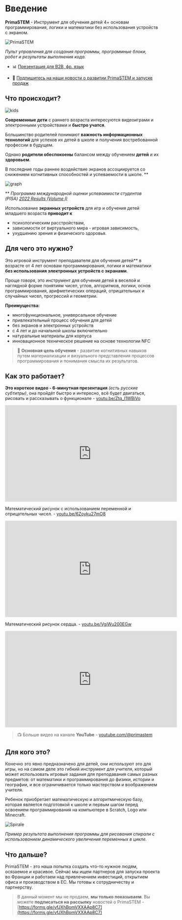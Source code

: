 # Введение

**PrimaSTEM** - Инструмент для обучения детей 4+ основам программирования, логики и математики без использования устройств с экраном.

![PrimaSTEM](images/f9b84da3-b707-4bd5-b946-d2f03d82ed7d.jpeg)

*Пульт управления для создания программы, программные блоки, робот и результаты выполнения кода.*


- 📊 [Презентация для B2B, фр. язык](https://pitch.com/v/primastem_b2b_fr-w5yrm2)

- 🐞 [Подпишитесь на наши новости о развитии PrimaSTEM и запуске продаж](https://forms.gle/vfJXhBomVXXAAp8C7)


## Что происходит?

![kids](images/kids.png)

**Современные дети** с раннего возраста интересуются видеоиграми и электронными устройствами и **быстро учатся**.

Большинство родителей понимают **важность информационных технологий** для успехов их детей в школе и получения востребованной профессии в будущем.

Однако **родители обеспокоены** балансом между обучением **детей** и их **здоровьем**.

В последние годы раннее воздействие экранов ассоциируется со снижением когнитивных способностей и успеваемости в школе. **

![graph](images/graph.jpg)

** *Программа международной оценки успеваимости студентов (PISA) [2022 Results (Volume I)](https://www.oecd-ilibrary.org/education/pisa-2022-results-volume-i_53f23881-en)*

Использование **экранных устройств** для игр и обучения детей младшего возраста **приводит к**

- психологическим расстройствам,
- зависимости от виртуального мира - игровая зависимость,
- ухудшению зрения и физического здоровья.

## Для чего это нужно?

Это игровой инструмент преподавателя для обучения детей** в возрасте от 4 лет основам программирования, логики и математики **без использования электронных устройств с экранами**.

Проще говоря, это инструмент для обучения детей в веселой и наглядной форме понятиям чисел, углов,  алгоритмов, логики, основ программирования, арифметических операций, отрицательных и случайных чисел, прогрессий и геометрии.

**Преимущества:**

- многофункциональное, универсальное обучение
- привлекательный процесс обучения для детей
- без экранов и электронных устройств
- с 4 лет и до начальной школы включительно
- натуральные материалы для корпуса
- инновационное техническое решение на основе технологии NFC


> 🎯 **Основная цель обучения** - развитие когнитивных навыков путем материализации и визуального представления процессов программирования и понимания смысла их результатов.


## Как это работает?

**Это короткое видео - 6-минутная презентация** *(есть русские субтитры)*, она пройдёт быстро и интересно, всё будет двигаться, рисовать и рассказывать о функционале - [youtu.be/Ztq_I1WBiVo](https://youtu.be/Ztq_I1WBiVo)

<iframe width="560" height="315" src="https://www.youtube.com/embed/Ztq_I1WBiVo?si=ZNSLpsCC8WlPB671" title="YouTube video player" frameborder="0" allow="accelerometer; autoplay; clipboard-write; encrypted-media; gyroscope; picture-in-picture; web-share" referrerpolicy="strict-origin-when-cross-origin" allowfullscreen></iframe>

Математический рисунок с использованием переменной и отрицательных чисел. - [youtu.be/6Zoyku27mO8](https://youtu.be/6Zoyku27mO8) 

<iframe width="560" height="315" src="https://www.youtube.com/embed/6Zoyku27mO8?si=WYYMKyV7d768DI-D" title="YouTube video player" frameborder="0" allow="accelerometer; autoplay; clipboard-write; encrypted-media; gyroscope; picture-in-picture; web-share" referrerpolicy="strict-origin-when-cross-origin" allowfullscreen></iframe>

Математический рисунок сердца. - [youtu.be/VgiWu200EGw](https://youtu.be/VgiWu200EGw) 

<iframe width="560" height="315" src="https://www.youtube.com/embed/VgiWu200EGw?si=EiQKbP0egmZ2aXCa" title="YouTube video player" frameborder="0" allow="accelerometer; autoplay; clipboard-write; encrypted-media; gyroscope; picture-in-picture; web-share" referrerpolicy="strict-origin-when-cross-origin" allowfullscreen></iframe>

> 📺  Больше видео на канале **YouTube** -  [youtube.com/@primastem](https://www.youtube.com/@primastem)

## Для кого это?

Конечно это явно предназначено для детей, они используют это для игры, но на самом деле это гибкий инструмент для учителя, который может использовать игровые задания для преподавания самых разных предметов: от математики и программирования до физики, истории и географии, и все ограничивается только мастерством и воображением учителя.

Ребенок приобретает математическую и алгоритмическую базу, которая является подготовкой к школе и первым шагом перед освоением программирования на компьютере в Scratch, Logo или Minecraft.

![Spirale](images/46fce7b5-9a28-4be3-9ecc-6f3926d8f395.jpeg)

*Пример результата выполнения программы для рисования спирали с использованием динамического увеличения переменных в цикле.*

## Что дальше?

PrimaSTEM - это наша попытка создать что-то нужное людям, осязаемое и красивое.
Сейчас мы ищем партнеров для запуска проекта во Франции и работаем над привлечением инвестиций, открытием офиса и производством в ЕС.
Мы готовы к сотрудничеству и партнерству.

> В данный момент мы не продаем, **мы только показываем**. Вы можете **подписаться на рассылку** новостей о PrimaSTEM - [https://forms.gle/vfJXhBomVXXAAp8C7](https://forms.gle/vfJXhBomVXXAAp8C7)
